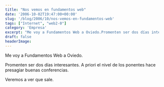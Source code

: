 ```yaml
---
title: "Nos vemos en fundamentos web"
date: '2006-10-02T19:47:00+00:00'
slug: '/blog/2006/10/nos-vemos-en-fundamentos-web'
tags: ["Internet", "web2-0"]
category: 'Empresa'
excerpt: "Me voy a Fundamentos Web a Oviedo.Promenten ser dos días interesantes. A priori el nivel de los ponentes hace presagiar buenas conferencias.Veremos a ver que sale...."
draft: false
headerImage: 
---
```

Me voy a Fundamentos Web a Oviedo.

Promenten ser dos días interesantes. A priori el nivel de los ponentes hace presagiar buenas conferencias.

Veremos a ver que sale.

